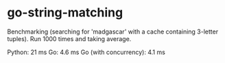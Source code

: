 # go-string-matching


Benchmarking (searching for 'madgascar' with a cache containing 3-letter tuples). Run 1000 times and taking average.

Python: 21 ms
Go: 4.6 ms
Go (with concurrency): 4.1 ms
